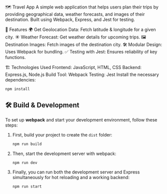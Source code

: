 🗺️ Travel App
A simple web application that helps users plan their trips by providing geographical data, weather forecasts, and images of their destination. Built using Webpack, Express, and Jest for testing.

🚀 Features
🌍 Get Geolocation Data: Fetch latitude & longitude for a given city.
☀️ Weather Forecast: Get weather details for upcoming trips.
🖼️ Destination Images: Fetch images of the destination city.
🛠 Modular Design: Uses Webpack for bundling.
✅ Testing with Jest: Ensures reliability of key functions.

🏗️ Technologies Used
Frontend: JavaScript, HTML, CSS
Backend: Express.js, Node.js
Build Tool: Webpack
Testing: Jest
Install the necessary dependencies:
   ```bash
   npm install
   ```
## 🛠 Build & Development

To set up **webpack** and start your development environment, follow these steps:

1. First, build your project to create the `dist` folder:

   ```bash
   npm run build
   ```

2. Then, start the development server with webpack:

   ```bash
   npm run dev
   ```

3. Finally, you can run both the development server and Express simultaneously for hot reloading and a working backend:

   ```bash
   npm run start
   ```
